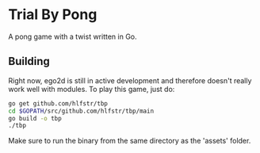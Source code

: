 # Trial By Pong
A pong game with a twist written in Go.

## Building

Right now, ego2d is still in active development and therefore doesn't really work well with modules.  To play this game, just do:

```sh
go get github.com/hlfstr/tbp
cd $GOPATH/src/github.com/hlfstr/tbp/main
go build -o tbp
./tbp
```

Make sure to run the binary from the same directory as the 'assets' folder.
